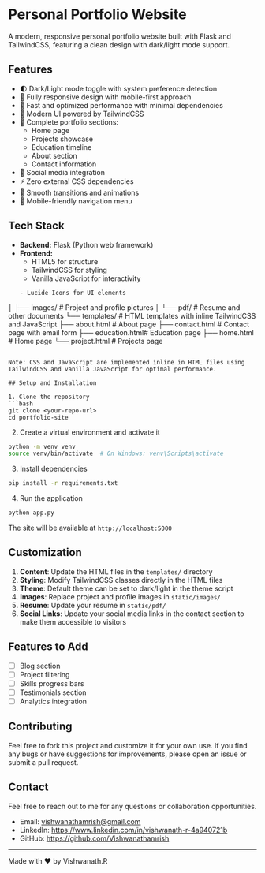 # Personal Portfolio Website

A modern, responsive personal portfolio website built with Flask and TailwindCSS, featuring a clean design with dark/light mode support.

## Features

- 🌓 Dark/Light mode toggle with system preference detection
- 📱 Fully responsive design with mobile-first approach
- 🚀 Fast and optimized performance with minimal dependencies
- 🎨 Modern UI powered by TailwindCSS
- 📄 Complete portfolio sections:
  - Home page
  - Projects showcase
  - Education timeline
  - About section
  - Contact information
- 🔗 Social media integration
- ⚡ Zero external CSS dependencies
- 🎨 Smooth transitions and animations
- 📱 Mobile-friendly navigation menu

## Tech Stack

- **Backend:** Flask (Python web framework)
- **Frontend:** 
  - HTML5 for structure
  - TailwindCSS for styling
  - Vanilla JavaScript for interactivity
  ```
  - Lucide Icons for UI elements
│   ├── images/       # Project and profile pictures
│   └── pdf/          # Resume and other documents
└── templates/         # HTML templates with inline TailwindCSS and JavaScript
    ├── about.html    # About page
    ├── contact.html  # Contact page with email form
    ├── education.html# Education page
    ├── home.html     # Home page
    └── project.html  # Projects page
```

Note: CSS and JavaScript are implemented inline in HTML files using TailwindCSS and vanilla JavaScript for optimal performance.

## Setup and Installation

1. Clone the repository
```bash
git clone <your-repo-url>
cd portfolio-site
```

2. Create a virtual environment and activate it
```bash
python -m venv venv
source venv/bin/activate  # On Windows: venv\Scripts\activate
```

3. Install dependencies
```bash
pip install -r requirements.txt
```

4. Run the application
```bash
python app.py
```

The site will be available at `http://localhost:5000`

## Customization

1. **Content**: Update the HTML files in the `templates/` directory
2. **Styling**: Modify TailwindCSS classes directly in the HTML files
3. **Theme**: Default theme can be set to dark/light in the theme script
4. **Images**: Replace project and profile images in `static/images/`
5. **Resume**: Update your resume in `static/pdf/`
6. **Social Links**: Update your social media links in the contact section to make them accessible to visitors

## Features to Add

- [ ] Blog section
- [ ] Project filtering
- [ ] Skills progress bars
- [ ] Testimonials section
- [ ] Analytics integration

## Contributing

Feel free to fork this project and customize it for your own use. If you find any bugs or have suggestions for improvements, please open an issue or submit a pull request.


## Contact

Feel free to reach out to me for any questions or collaboration opportunities.

- Email: vishwanathamrish@gmail.com
- LinkedIn: https://www.linkedin.com/in/vishwanath-r-4a940721b
- GitHub: https://github.com/Vishwanathamrish

---

Made with ❤️ by Vishwanath.R
